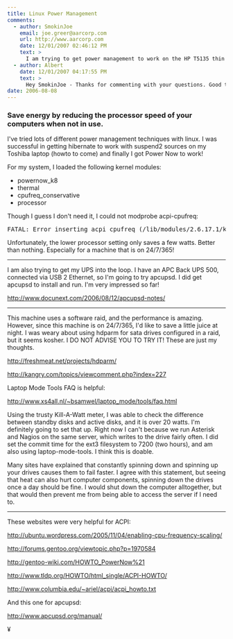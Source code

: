 ```yaml
---
title: Linux Power Management
comments:
  - author: SmokinJoe
    email: joe.greer@aarcorp.com
    url: http://www.aarcorp.com
    date: 12/01/2007 02:46:12 PM
    text: >
      I am trying to get power management to work on the HP T5135 thin clients.  HP is no help at all.  The OS S1ST0031 has a 10 minute timeout to blank the display and then like a 30 minute time out to put the display to sleep.  The thin client never goes to sleep, just keeps burning 10 watts of power.  In sleep mode these thin clients should only take 1 watt of power.<br/><br/>Have you ever had the T5135 wake up without crashing?  From searching with Google it sounds like crashing after sleep is common with the via Eden processor. :-(<br/><br/>I see you are using quite a few of these terminals. :-)  I am also looking at trying to use a USB phone on these clients.
  - author: Albert
    date: 12/01/2007 04:17:55 PM
    text: >
      Hey SmokinJoe - Thanks for commenting with your questions. Good to hear that more people are trying to take advantage of computer power controls to save some cash on energy costs. Unfortunately, I don't think the t5135 has the ability to sleep. What do your BIOS look like? On mine, I'm able to wake up from S5, but not S3, at least in debian linux. What OS you running?<br/><br/>Well, actually maybe you can sleep, but can't wakeup by LAN, that's probably why I never pursued the possibility.
date: 2006-08-08
---
```

<h3 id="toc0">Save energy by reducing the processor speed of your computers when not in use. </h3><p>I've tried lots of different power management techniques with linux. I was successful in getting hibernate to work with suspend2 sources on my Toshiba laptop (howto to come) and finally I got Power Now to work!</p>
<p>For my system, I loaded the following kernel modules:</p>

<ul>    <li>powernow_k8</li>    <li>thermal</li>    <li>cpufreq_conservative</li>    <li>processor</li></ul><p>Though I guess I don't need it, I could not modprobe acpi-cpufreq:

<pre>
FATAL: Error inserting acpi_cpufreq (/lib/modules/2.6.17.1/kernel/arch/i386/kernel/cpu/cpufreq/acpi-cpufreq.ko): Device or resource busy</pre></p>
<p>Unfortunately, the lower processor setting only saves a few watts. Better than nothing. Especially for a machine that is on 24/7/365!</p><hr /><p>I am also trying to get my UPS into the loop. I have an APC Back UPS 500, connected via USB 2 Ethernet, so I'm going to try apcupsd. I did get apcupsd to install and run. I'm very impressed so far!</p>
<p><a href="http://www.docunext.com/2006/08/apcupsd-notes/" onclick="window.open(this.href, '_blank'); return false;">http://www.docunext.com/2006/08/12/apcupsd-notes/</a></p><hr /><p>This machine uses a software raid, and the performance is amazing. However, since this machine is on 24/7/365, I'd like to save a little juice at night. I was weary about using hdparm for sata drives configured in a raid, but it seems kosher. I DO NOT ADVISE YOU TO TRY IT! These are just my thoughts.</p>
<p><a href="http://freshmeat.net/projects/hdparm/" onclick="window.open(this.href, '_blank'); return false;">http://freshmeat.net/projects/hdparm/</a></p>
<p><a href="http://kangry.com/topics/viewcomment.php?index=227" onclick="window.open(this.href, '_blank'); return false;">http://kangry.com/topics/viewcomment.php?index=227</a></p>
<p>Laptop Mode Tools FAQ is helpful:

<a href="http://www.xs4all.nl/~bsamwel/laptop_mode/tools/faq.html" onclick="window.open(this.href, '_blank'); return false;">http://www.xs4all.nl/~bsamwel/laptop_mode/tools/faq.html</a></p>
<p>Using the trusty Kill-A-Watt meter, I was able to check the difference between standby disks and active disks, and it is over 20 watts. I'm definitely going to set that up. Right now I can't because we run Asterisk and Nagios on the same server, which writes to the drive fairly often. I did set the commit time for the ext3 filesystem to 7200 (two hours), and am also using laptop-mode-tools. I think this is doable.</p>
<p>Many sites have explained that constantly spinning down and spinning up your drives causes them to fail faster. I agree with this statement, but seeing that heat can also hurt computer components, spinning down the drives once a day should be fine. I would shut down the computer alltogether, but that would then prevent me from being able to access the server if I need to.</p><hr /><p>These websites were very helpful for ACPI:</p>
<p><a href="http://ubuntu.wordpress.com/2005/11/04/enabling-cpu-frequency-scaling/" onclick="window.open(this.href, '_blank'); return false;">http://ubuntu.wordpress.com/2005/11/04/enabling-cpu-frequency-scaling/</a></p>
<p><a href="http://forums.gentoo.org/viewtopic.php?p=1970584" onclick="window.open(this.href, '_blank'); return false;">http://forums.gentoo.org/viewtopic.php?p=1970584</a></p>
<p><a href="http://gentoo-wiki.com/HOWTO_PowerNow%21" onclick="window.open(this.href, '_blank'); return false;">http://gentoo-wiki.com/HOWTO_PowerNow%21</a></p>
<p><a href="http://www.tldp.org/HOWTO/html_single/ACPI-HOWTO/" onclick="window.open(this.href, '_blank'); return false;">http://www.tldp.org/HOWTO/html_single/ACPI-HOWTO/</a></p>
<p><a href="http://www.columbia.edu/~ariel/acpi/acpi_howto.txt" onclick="window.open(this.href, '_blank'); return false;">http://www.columbia.edu/~ariel/acpi/acpi_howto.txt</a></p>
<p>And this one for apcupsd:

<a href="http://www.apcupsd.org/manual/" onclick="window.open(this.href, '_blank'); return false;">http://www.apcupsd.org/manual/</a></p>

¥

